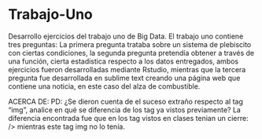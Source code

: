 # Trabajo-Uno
Desarrollo ejercicios del trabajo uno de Big Data.
El trabajo uno contiene tres preguntas:
La primera pregunta trataba sobre un sistema de plebiscito con ciertas condiciones, la segunda pregunta pretendía obtener a través de una función, cierta estadistica respecto a los datos entregados, ambos ejercicios fueron desarrolladas mediante Rstudio, mientras que la tercera pregunta fue desarrollada en sublime text creando una página web que contiene una noticia, en este caso del alza de combustible.


ACERCA DE:
PD: ¿Se dieron cuenta de el suceso extraño respecto al tag “img”, analice en qué se diferencia
de los tag ya vistos previamente?
La diferencia encontrada fue que en los tag vistos en clases tenian un cierre: /> mientras este tag img no lo tenía.